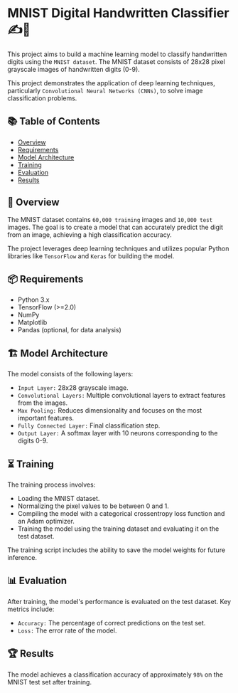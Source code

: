 # MNIST Digital Handwritten Classifier ✍️🔎

This project aims to build a machine learning model to classify handwritten digits using the `MNIST dataset`. The MNIST dataset consists of 28x28 pixel grayscale images of handwritten digits (0-9). 

This project demonstrates the application of deep learning techniques, particularly `Convolutional Neural Networks (CNNs)`, to solve image classification problems.

## 📚 Table of Contents

- [Overview](#overview)
- [Requirements](#requirements)
- [Model Architecture](#model-architecture)
- [Training](#training)
- [Evaluation](#evaluation)
- [Results](#results)

## 📝 Overview

The MNIST dataset contains `60,000 training` images and `10,000 test` images. The goal is to create a model that can accurately predict the digit from an image, achieving a high classification accuracy.

The project leverages deep learning techniques and utilizes popular Python libraries like `TensorFlow` and `Keras` for building the model. 

## 📦 Requirements
* Python 3.x
* TensorFlow (>=2.0)
* NumPy
* Matplotlib
* Pandas (optional, for data analysis)


## 🏗️ Model Architecture

The model consists of the following layers:

* `Input Layer:` 28x28 grayscale image.
* `Convolutional Layers:` Multiple convolutional layers to extract features from the images.
* `Max Pooling:` Reduces dimensionality and focuses on the most important features.
* `Fully Connected Layer:` Final classification step.
* `Output Layer:` A softmax layer with 10 neurons corresponding to the digits 0-9.

## ⏳ Training

The training process involves:

* Loading the MNIST dataset.
* Normalizing the pixel values to be between 0 and 1.
* Compiling the model with a categorical crossentropy loss function and an Adam optimizer.
* Training the model using the training dataset and evaluating it on the test dataset.

The training script includes the ability to save the model weights for future inference.

## 📊 Evaluation
After training, the model's performance is evaluated on the test dataset. Key metrics include:

* `Accuracy:` The percentage of correct predictions on the test set.
* `Loss:` The error rate of the model.

## 🏆 Results
The model achieves a classification accuracy of approximately `98%` on the MNIST test set after training.

